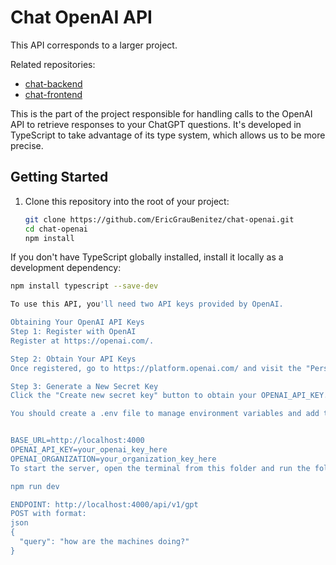 # Chat OpenAI API

This API corresponds to a larger project.

Related repositories:
- [chat-backend](https://github.com/EricGrauBenitez/chat-backend.git)
- [chat-frontend](https://github.com/EricGrauBenitez/chat-frontend.git)

This is the part of the project responsible for handling calls to the OpenAI API to retrieve responses to your ChatGPT questions. It's developed in TypeScript to take advantage of its type system, which allows us to be more precise.

## Getting Started

1. Clone this repository into the root of your project:

   ```bash
   git clone https://github.com/EricGrauBenitez/chat-openai.git
   cd chat-openai
   npm install

If you don't have TypeScript globally installed, install it locally as a development dependency:
```bash
npm install typescript --save-dev

To use this API, you'll need two API keys provided by OpenAI.

Obtaining Your OpenAI API Keys
Step 1: Register with OpenAI
Register at https://openai.com/.

Step 2: Obtain Your API Keys
Once registered, go to https://platform.openai.com/ and visit the "Personal" tab under the "View API Keys" section.

Step 3: Generate a New Secret Key
Click the "Create new secret key" button to obtain your OPENAI_API_KEY. Finally, in the "ORGANIZATION" section on the left, click on "Settings" and retrieve your OPENAI_ORGANIZATION, which follows the format "org-ewfubffie73t3q."

You should create a .env file to manage environment variables and add the following:


BASE_URL=http://localhost:4000
OPENAI_API_KEY=your_openai_key_here
OPENAI_ORGANIZATION=your_organization_key_here
To start the server, open the terminal from this folder and run the following command:

npm run dev

ENDPOINT: http://localhost:4000/api/v1/gpt
POST with format:
json
{
  "query": "how are the machines doing?"
}

